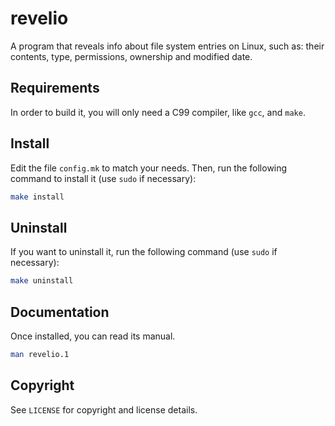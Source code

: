 # revelio
A program that reveals info about file system entries on Linux, such as: their
contents, type, permissions, ownership and modified date.

## Requirements
In order to build it, you will only need a C99 compiler, like `gcc`, and `make`.

## Install
Edit the file `config.mk` to match your needs. Then, run the following command
to install it (use `sudo` if necessary):

```sh
make install
```

## Uninstall
If you want to uninstall it, run the following command (use `sudo` if
necessary):

```sh
make uninstall
```

## Documentation
Once installed, you can read its manual.

```sh
man revelio.1
```

## Copyright
See `LICENSE` for copyright and license details.
